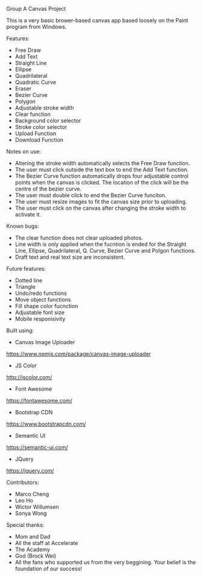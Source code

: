 Group A Canvas Project

This is a very basic brower-based canvas app based loosely on the Paint program from Windows.

Features:

- Free Draw
- Add Text
- Straight Line
- Ellipse
- Quadrilateral 
- Quadratic Curve
- Eraser
- Bezier Curve
- Polygon
- Adjustable stroke width
- Clear function
- Background color selector
- Stroke color selector
- Upload Function
- Download Function


Notes on use:

- Altering the stroke width automatically selects the Free Draw function.
- The user must click outside the text box to end the Add Text function.
- The Bezier Curve function automatically drops four adjustable control points when the canvas is clicked. The location of the click will be the centre of the bezier curve.
- The user must double click to end the Bezier Curve funciton.
- The user must resize images to fit the canvas size prior to uploading. 
- The user must click on the canvas after changing the stroke width to activate it.


Known bugs:

- The clear function does not clear uploaded photos.
- Line width is only applied when the fucntion is ended for the Straight Line, Ellipse, Quadrilateral, Q. Curve, Bezier Curve and Polgon functions.
- Draft text and real text size are inconsistent. 


Future features:

- Dotted line
- Triangle
- Undo/redo functions
- Move object functions
- Fill shape color fucnction
- Adjustable font size
- Mobile responisivity


Built using:

- Canvas Image Uploader 

https://www.npmjs.com/package/canvas-image-uploader

- JS Color

http://jscolor.com/

- Font Awesome

https://fontawesome.com/

- Bootstrap CDN

https://www.bootstrapcdn.com/

- Semantic UI

https://semantic-ui.com/

- JQuery

https://jquery.com/


Contributors:

- Marco Cheng
- Leo Ho
- Wictor Willumsen
- Sonya Wong


Special thanks:

- Mom and Dad
- All the staff at Accelerate
- The Academy
- God (Brock Wei)
- All the fans who supported us from the very beggining. Your belief is the foundation of our success!